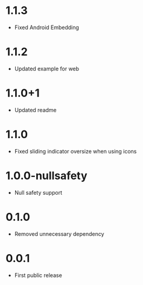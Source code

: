 # 1.1.3

- Fixed Android Embedding

# 1.1.2

- Updated example for web

# 1.1.0+1

- Updated readme

# 1.1.0

- Fixed sliding indicator oversize when using icons

# 1.0.0-nullsafety

- Null safety support

# 0.1.0 

- Removed unnecessary dependency

# 0.0.1

- First public release
